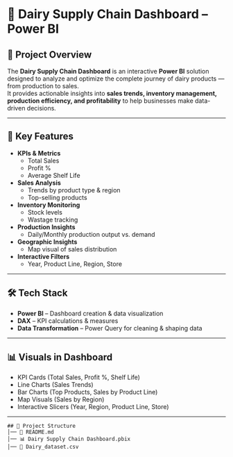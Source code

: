 # 🥛 Dairy Supply Chain Dashboard – Power BI  

## 📌 Project Overview  
The **Dairy Supply Chain Dashboard** is an interactive **Power BI** solution designed to analyze and optimize the complete journey of dairy products — from production to sales.  
It provides actionable insights into **sales trends, inventory management, production efficiency, and profitability** to help businesses make data-driven decisions.  

---

## 🎯 Key Features  
- **KPIs & Metrics**  
  - Total Sales  
  - Profit %  
  - Average Shelf Life  
- **Sales Analysis**  
  - Trends by product type & region  
  - Top-selling products  
- **Inventory Monitoring**  
  - Stock levels  
  - Wastage tracking  
- **Production Insights**  
  - Daily/Monthly production output vs. demand  
- **Geographic Insights**  
  - Map visual of sales distribution  
- **Interactive Filters**  
  - Year, Product Line, Region, Store  

---

## 🛠 Tech Stack  
- **Power BI** – Dashboard creation & data visualization  
- **DAX** – KPI calculations & measures  
- **Data Transformation** – Power Query for cleaning & shaping data  

---

## 📊 Visuals in Dashboard  
- KPI Cards (Total Sales, Profit %, Shelf Life)  
- Line Charts (Sales Trends)  
- Bar Charts (Top Products, Sales by Product Line)  
- Map Visuals (Sales by Region)  
- Interactive Slicers (Year, Region, Product Line, Store)  

---

```
## 📂 Project Structure
│── 📄 README.md
│── 📊 Dairy Supply Chain Dashboard.pbix
│── 📄 Dairy_dataset.csv

```
